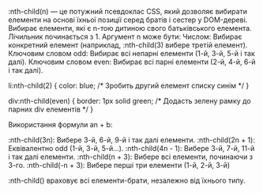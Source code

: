 :nth-child(n) — це потужний псевдоклас CSS, який дозволяє вибирати елементи на основі їхньої позиції серед братів і сестер у DOM-дереві.
Вибирає елементи, які є n-тою дитиною свого батьківського елемента.
Лічильник починається з 1.
Аргумент n може бути:
Числом: Вибирає конкретний елемент (наприклад, :nth-child(3) вибере третій елемент).
Ключовим словом odd: Вибирає всі непарні елементи (1-й, 3-й, 5-й і так далі).
Ключовим словом even: Вибирає всі парні елементи (2-й, 4-й, 6-й і так далі).

li:nth-child(2) {
  color: blue; /* Зробить другий елемент списку синім */
}


div:nth-child(even) {
  border: 1px solid green; /* Додасть зелену рамку до парних div елементів */
}

 Використання формули an + b:

:nth-child(3n): Вибере 3-й, 6-й, 9-й і так далі елементи.
:nth-child(2n + 1): Еквівалентно odd (1-й, 3-й, 5-й...).
:nth-child(4n - 1): Вибере 3-й, 7-й, 11-й і так далі елементи.
:nth-child(n + 3): Вибере всі елементи, починаючи з 3-го.
:nth-child(-n + 3): Вибере перші три елементи (1-й, 2-й, 3-й)

:nth-child() враховує всі елементи-брати, незалежно від їхнього типу.
